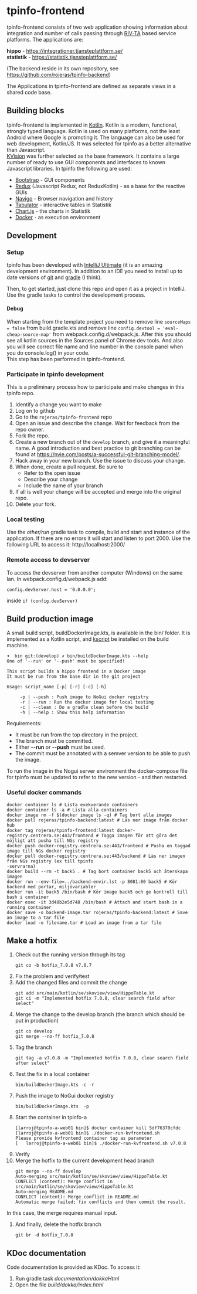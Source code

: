 # tpinfo-frontend

tpinfo-frontend consists of two web application showing information about integration and number of calls passing through [RIV-TA](https://rivta.se/documents.html#003) based service platforms. 
The applications are:  

**hippo** - https://integrationer.tjansteplattform.se/  
**statistik** - https://statistik.tjansteplattform.se/

(The backend reside in its own repository, see https://github.com/rojeras/tpinfo-backend)  

The Applications in tpinfo-frontend are defined as separate views in a shared code base.  

## Building blocks
tpinfo-frontend is implemented in [Kotlin](https://kotlinlang.org/). Kotlin is a modern, functional, strongly typed language. Kotlin is used on many platforms, not the least Android where Google is promoting it. The language can also be used for web development, Kotlin/JS. It was selected for tpinfo as a better alternative than Javascript.  
[KVision](https://kvision.io/) was further selected as the base framework. It contains a large number of ready to use GUI components and interfaces to known Javascript libraries. In tpinfo the following are used:  
* [Bootstrap](https://getbootstrap.com/) - GUI components
* [Redux](https://redux.js.org/) (Javascript Redux, not ReduxKotlin) - as a base for the reactive GUIs
* [Navigo](https://github.com/krasimir/navigo) - Browser navigation and history
* [Tabulator](http://tabulator.info/) - interactive tables in Statistik
* [Chart.js](https://www.chartjs.org/) - the charts in Statistik
* [Docker](https://www.docker.com/) - as execution environment

## Development 
### Setup
tpinfo has been developed with [IntelliJ Ultimate](https://www.jetbrains.com/idea/) (it is an amazing development environment). In addition to an IDE you need to install up to date versions of [git](https://git-scm.com/) and [gradle](https://gradle.org/) (I think).  

Then, to get started, just clone this repo and open it as a project in IntelliJ. Use the gradle tasks to control the development process. 

#### Debug
When starting from the template project you need to remove line
```sourceMaps = false``` from build.gradle.kts and remove line ```config.devtool = 'eval-cheap-source-map'``` from webpack.config.d/webpack.js.
After this you should see all kotlin sources in the Sources panel of Chrome dev tools.
And also you will see correct file name and line number in the console panel when you do console.log() in your code.  
This step has been performed in tpinfo-frontend.

### Participate in tpinfo development 
This is a preliminary process how to participate and make changes in this tpinfo repo.

1. Identify a change you want to make
1. Log on to github
1. Go to the `rojeras/tpinfo-frontend` repo
1. Open an issue and describe the change. Wait for feedback from the repo owner.
1. Fork the repo.
1. Create a new branch out of the `develop` branch, and give it a meaningful name. A good introduction and best practice to git branching can be found at https://nvie.com/posts/a-successful-git-branching-model/.
1. Hack away in your new branch. Use the issue to discuss your change.
1. When done, create a pull request. Be sure to
    * Refer to the open issue
    * Describe your change
    * Include the name of your branch
1. If all is well your change will be accepted and merge into the original repo.
1. Delete your fork.



### Local testing
Use the *other/run* gradle task to compile, build and start and instance of the application. If there are no errors it will start and listen to port 2000. Use the following URL to access it: http://localhost:2000/ 

### Remote access to devserver
To access the devserver from another computer (Windows) on the same lan.
In webpack.config.d/webpack.js add:

``
config.devServer.host = '0.0.0.0';
``

inside `if (config.devServer)`

## Build production image
A small build script, buildDockerImage.kts, is available in the bin/ folder. It is implemented as a Kotlin script, and [kscript](https://github.com/holgerbrandl/kscript) be installed on the build machine. 
```
➜  bin git:(develop) ✗ bin/buildDockerImage.kts --help
One of '--run' or '--push' must be specified!

This script builds a hippo frontend in a Docker image
It must be run from the base dir in the git project

Usage: script_name [-p] [-r] [-c] [-h]

     -p | --push : Push image to NoGui docker registry 
     -r | --run : Run the docker image for local testing 
     -c | --clean : Do a gradle clean before the build 
     -h | --help : Show this help information 
```
Requirements:
 * It must be run from the top directory in the project. 
 * The branch must be committed. 
 * Either **--run** or **--push** must be used.
 * The commit must be annotated with a semver version to be able to push the image.  

To run the image in the Nogui server environment the docker-compose file for tpinfo must be updated to refer to the new version - and then restarted. 

### Useful docker commands
```
docker container ls # Lista exekverande containers  
docker container ls -a # Lista alla containers  
docker image rm -f $(docker image ls -q) # Tag bort alla images  
docker pull rojeras/tpinfo-backend:latest # Läs ner image från docker hub  
docker tag rojeras/tpinfo-frontend:latest docker-registry.centrera.se:443/frontend # Tagga imagen för att göra det möjligt att pusha till NGs registry  
docker push docker-registry.centrera.se:443/frontend # Pusha en taggad image till NGs docker registry  
docker pull docker-registry.centrera.se:443/backend # Läs ner imagen från NGs registry (ex till tpinfo 
-servrarna) 
docker build --rm -t back5 . # Tag bort container back5 och återskapa imagen  
docker run --env-file=../backend-envir.lst -p 8081:80 back5 # Kör backend med portar, miljövariabler  
docker run -it back5 /bin/bash # Kör image back5 och ge kontroll till bash i container  
docker exec -it 3d48b2e5d748 /bin/bash # Attach and start bash in a running container  
docker save -o backend-image.tar rojeras/tpinfo-backend:latest # Save an image to a tar file  
docker load -o filename.tar # Load an image from a tar file 
```

## Make a hotfix
1. Check out the running version through its tag
    ```
    git co -b hotfix_7.0.8 v7.0.7
    ```
1. Fix the problem and verify/test
1. Add the changed files and commit the change
    ```
    git add src/main/kotlin/se/skoview/view/HippoTable.kt
    git ci -m "Implemented hotfix 7.0.8, clear search field after select"
    ```
1. Merge the change to the develop branch (the branch which should be put in production)
    ```
    git co develop
    git merge --no-ff hotfix_7.0.8
    ```
1. Tag the branch
    ```
    git tag -a v7.0.8 -m "Implemented hotfix 7.0.8, clear search field after select"
    ```
1. Test the fix in a local container
    ```
    bin/buildDockerImage.kts -c -r
    ```
1. Push the image to NoGui docker registry
    ```
    bin/buildDockerImage.kts  -p
    ```
1. Start the container in tpinfo-a
    ```
    [larroj@tpinfo-a-web01 bin]$ docker container kill 5df76370cfdc
    [larroj@tpinfo-a-web01 bin]$ ./docker-run-kvfrontend.sh 
    Please provide kvfrontend container tag as parameter
    [   larroj@tpinfo-a-web01 bin]$ ./docker-run-kvfrontend.sh v7.0.8
    ```
1. Verify
1. Merge the hotfix to the current development head branch
    ```
   git merge --no-ff develop 
   Auto-merging src/main/kotlin/se/skoview/view/HippoTable.kt
   CONFLICT (content): Merge conflict in src/main/kotlin/se/skoview/view/HippoTable.kt
   Auto-merging README.md
   CONFLICT (content): Merge conflict in README.md
   Automatic merge failed; fix conflicts and then commit the result.
   ```
In this case, the merge requires manual input.
1. And finally, delete the hotfix branch
    ```
   git br -d hotfix_7.0.8
   ```
## KDoc documentation
Code documentation is provided as KDoc. To access it:
1. Run gradle task *documentation/dokkaHtml*
2. Open the file *build/dokka/index.html* 

